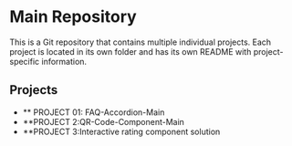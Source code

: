 # Main Repository

This is a Git repository that contains multiple individual projects. Each project is located in its own folder and has its own README with project-specific information.

## Projects

- ** PROJECT 01: FAQ-Accordion-Main
- **PROJECT 2:QR-Code-Component-Main
- **PROJECT 3:Interactive rating component solution